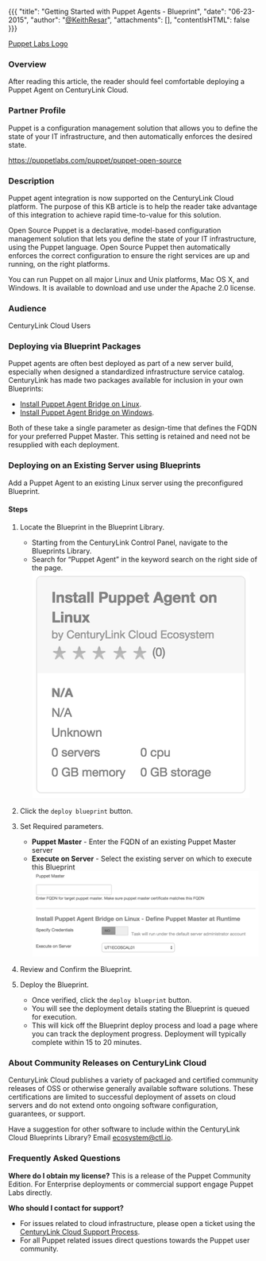 {{{
  "title": "Getting Started with Puppet Agents - Blueprint",
  "date": "06-23-2015",
  "author": "<a href='https://twitter.com/KeithResar'>@KeithResar</a>",
  "attachments": [],
  "contentIsHTML": false
}}}

[Puppet Labs Logo](../../images/puppet/puppet_labs_logo.jpg)

### Overview
After reading this article, the reader should feel comfortable deploying a Puppet Agent on CenturyLink Cloud.

### Partner Profile
Puppet is a configuration management solution that allows you to define the state of your IT infrastructure, and then automatically enforces the desired state.

https://puppetlabs.com/puppet/puppet-open-source

### Description
Puppet agent integration is now supported on the CenturyLink Cloud platform. The purpose of this KB article is to help the reader take advantage of this integration to achieve rapid time-to-value for this solution.

Open Source Puppet is a declarative, model-based configuration management solution that lets you define the state of your IT infrastructure, using the Puppet language. Open Source Puppet then automatically enforces the correct configuration to ensure the right services are up and running, on the right platforms.

You can run Puppet on all major Linux and Unix platforms, Mac OS X, and Windows. It is available to download and use under the Apache 2.0 license.

### Audience

CenturyLink Cloud Users
### Deploying via Blueprint Packages
Puppet agents are often best deployed as part of a new server build, especially when designed a standardized infrastructure service catalog. CenturyLink has made two packages available for inclusion in your own Blueprints:
* [Install Puppet Agent Bridge on Linux](https://control.ctl.io/Blueprints/Packages/Details?uuid=775bb824-579d-4c8d-8955-c69a94a2ba1a&classification=Script&type=AccountLibrary).
* [Install Puppet Agent Bridge on Windows](https://control.ctl.io/Blueprints/Packages/Details?uuid=735bb844-579d-4c8d-8255-c69a94a2ba1a&classification=Script&type=AccountLibrary).

Both of these take a single parameter as design-time that defines the FQDN for your preferred Puppet Master. This setting is retained and need not
be resupplied with each deployment.

### Deploying on an Existing Server using Blueprints
Add a Puppet Agent to an existing Linux server using the preconfigured Blueprint.

#### Steps
1. Locate the Blueprint in the Blueprint Library.
   * Starting from the CenturyLink Control Panel, navigate to the Blueprints Library.
   * Search for “Puppet Agent” in the keyword search on the right side of the page.
   ![Puppet Agent](../../images/puppet/agent_blueprint_tiles.png)

2. Click the `deploy blueprint` button.

3. Set Required parameters.
   * **Puppet Master** - Enter the FQDN of an existing Puppet Master server
   * **Execute on Server** - Select the existing server on which to execute this Blueprint
   ![Deploy Agent](../../images/puppet/deploy_agent_parameters.png)

4. Review and Confirm the Blueprint.

5. Deploy the Blueprint.
   * Once verified, click the `deploy blueprint` button.
   * You will see the deployment details stating the Blueprint is queued for execution.
   * This will kick off the Blueprint deploy process and load a page where you can track the deployment progress. Deployment will typically complete within 15 to 20 minutes.

### About Community Releases on CenturyLink Cloud
CenturyLink Cloud publishes a variety of packaged and certified community releases of OSS or otherwise generally available software solutions. These certifications are limited to successful deployment of assets on cloud servers and do not extend onto ongoing software configuration, guarantees, or support.

Have a suggestion for other software to include within the CenturyLink Cloud Blueprints Library?  Email ecosystem@ctl.io.

### Frequently Asked Questions
**Where do I obtain my license?**
This is a release of the Puppet Community Edition. For Enterprise deployments or commercial support engage Puppet Labs directly.

**Who should I contact for support?**
* For issues related to cloud infrastructure, please open a ticket using the [CenturyLink Cloud Support Process](../../Support/how-do-i-report-a-support-issue.md).
* For all Puppet related issues direct questions towards the Puppet user community.

